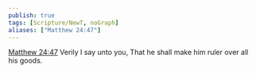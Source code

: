 ```yaml
---
publish: true
tags: [Scripture/NewT, noGraph]
aliases: ["Matthew 24:47"]
---
```

[Matthew 24:47](https://churchofjesuschrist.org/study/scriptures/nt/matt/24?lang=eng&id=p47#p47) Verily I say unto you, That he shall make him ruler over all his goods.
